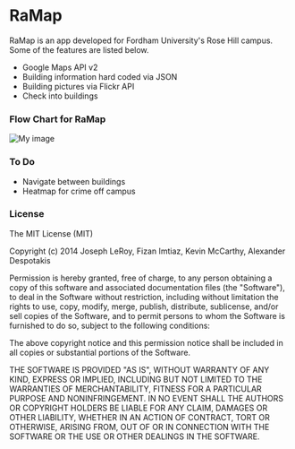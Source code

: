 # RaMap

RaMap is an app developed for Fordham University's Rose Hill campus. Some of the features are listed below.

  - Google Maps API v2
  - Building information hard coded via JSON
  - Building pictures via Flickr API
  - Check into buildings 
  
### Flow Chart for RaMap

![My image](http://nrdyninja.com/android/ramap/RaMap%20Flow%20Chart%20Revise.png)

### To Do

 - Navigate between buildings
 - Heatmap for crime off campus
 
### License 

The MIT License (MIT)

Copyright (c) 2014 Joseph LeRoy, Fizan Imtiaz, Kevin McCarthy, Alexander Despotakis

Permission is hereby granted, free of charge, to any person obtaining a copy
of this software and associated documentation files (the "Software"), to deal
in the Software without restriction, including without limitation the rights
to use, copy, modify, merge, publish, distribute, sublicense, and/or sell
copies of the Software, and to permit persons to whom the Software is
furnished to do so, subject to the following conditions:

The above copyright notice and this permission notice shall be included in all
copies or substantial portions of the Software.

THE SOFTWARE IS PROVIDED "AS IS", WITHOUT WARRANTY OF ANY KIND, EXPRESS OR
IMPLIED, INCLUDING BUT NOT LIMITED TO THE WARRANTIES OF MERCHANTABILITY,
FITNESS FOR A PARTICULAR PURPOSE AND NONINFRINGEMENT. IN NO EVENT SHALL THE
AUTHORS OR COPYRIGHT HOLDERS BE LIABLE FOR ANY CLAIM, DAMAGES OR OTHER
LIABILITY, WHETHER IN AN ACTION OF CONTRACT, TORT OR OTHERWISE, ARISING FROM,
OUT OF OR IN CONNECTION WITH THE SOFTWARE OR THE USE OR OTHER DEALINGS IN THE
SOFTWARE.

